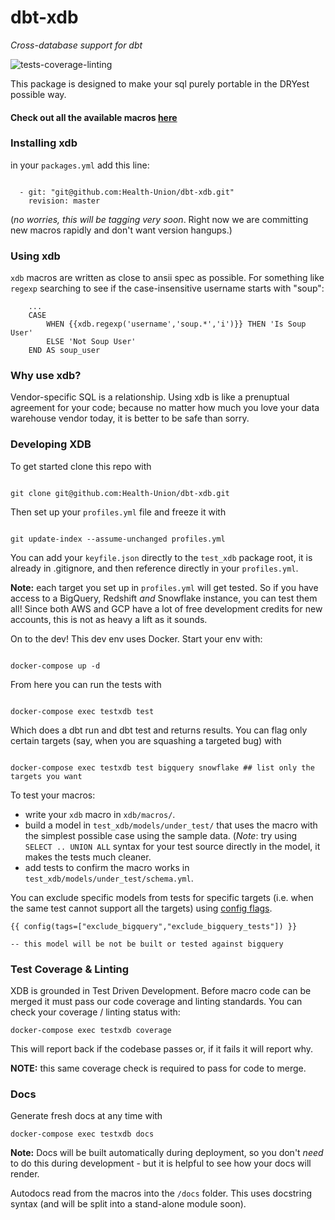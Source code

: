 # dbt-xdb
_Cross-database support for dbt_

![tests-coverage-linting](https://github.com/Health-Union/dbt-xdb/workflows/tests-coverage-linting/badge.svg)

This package is designed to make your sql purely portable in the DRYest possible way. 

#### Check out all the available macros [here](docs/macros.md) 


### Installing xdb

in your `packages.yml` add this line:

```

  - git: "git@github.com:Health-Union/dbt-xdb.git"
    revision: master

```
(_no worries, this will be tagging very soon_. Right now we are committing new macros rapidly and don't want version hangups.)


### Using xdb

`xdb` macros are written as close to ansii spec as possible. 
For something like `regexp` searching to see if the case-insensitive username starts with "soup":

```
    ...
    CASE
        WHEN {{xdb.regexp('username','soup.*','i')}} THEN 'Is Soup User'
        ELSE 'Not Soup User'
    END AS soup_user 

```

### Why use xdb? 

Vendor-specific SQL is a relationship. 
Using xdb is like a prenuptual agreement for your code; because no matter how much you love your data warehouse vendor today, it is better to be safe than sorry. 

### Developing XDB
To get started clone this repo with 

```

git clone git@github.com:Health-Union/dbt-xdb.git

```

Then set up your `profiles.yml` file and freeze it with 

```

git update-index --assume-unchanged profiles.yml

```
You can add your `keyfile.json` directly to the `test_xdb` package root, it is already in .gitignore, and then reference directly in your `profiles.yml`. 


**Note:** each target you set up in `profiles.yml` will get tested. So if you have access to a BigQuery, Redshift _and_ Snowflake instance, you can test them all! Since both AWS and GCP have a lot of free development credits for new accounts, this is not as heavy a lift as it sounds. 

On to the dev! 
This dev env uses Docker. Start your env with:

```

docker-compose up -d

```

From here you can run the tests with

```

docker-compose exec testxdb test

```

Which does a dbt run and dbt test and returns results. You can flag only certain targets (say, when you are squashing a targeted bug) with 

```

docker-compose exec testxdb test bigquery snowflake ## list only the targets you want

```

To test your macros:

- write your `xdb` macro in `xdb/macros/`. 
- build a model in `test_xdb/models/under_test/` that uses the macro with the simplest possible case using the sample data.
  (_Note_: try using `SELECT .. UNION ALL` syntax for your test source directly in the model, it makes the tests much cleaner.
- add tests to confirm the macro works in `test_xdb/models/under_test/schema.yml`.

You can exclude specific models from tests for specific targets (i.e. when the same test cannot support all the targets) using [config flags](https://docs.getdbt.com/docs/building-a-dbt-project/building-models/tags/).

```
{{ config(tags=["exclude_bigquery","exclude_bigquery_tests"]) }}

-- this model will be not be built or tested against bigquery

```

### Test Coverage & Linting
XDB is grounded in Test Driven Development. Before macro code can be merged it must pass our code coverage and linting standards. You can check your coverage / linting status with:

```
docker-compose exec testxdb coverage

```
This will report back if the codebase passes or, if it fails it will report why. 

**NOTE:** this same coverage check is required to pass for code to merge. 

### Docs
Generate fresh docs at any time with 

```
docker-compose exec testxdb docs 
```

**Note:** Docs will be built automatically during deployment, so you don't _need_ to do this during development - but it is helpful to see how your docs will render. 

Autodocs read from the macros into the `/docs` folder. This uses docstring syntax (and will be split into a stand-alone module soon).


